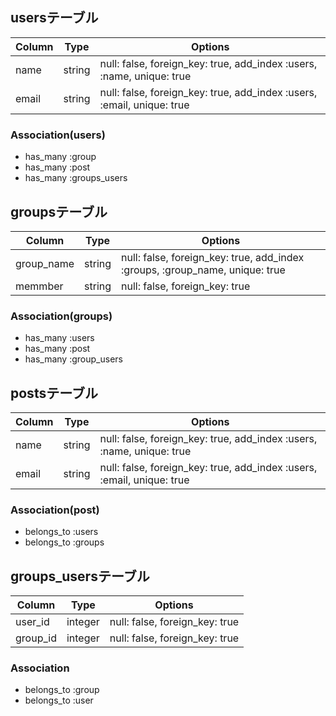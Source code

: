 ## usersテーブル

|Column|Type|Options|
|------|----|-------|
|name|string|null: false, foreign_key: true, add_index :users, :name, unique: true|
|email|string|null: false, foreign_key: true, add_index :users, :email, unique: true|

### Association(users)
- has_many :group
- has_many :post
- has_many :groups_users

## groupsテーブル
|Column|Type|Options|
|------|----|-------|
|group_name|string|null: false, foreign_key: true, add_index :groups, :group_name, unique: true|
|memmber|string|null: false, foreign_key: true|

### Association(groups)
- has_many :users
- has_many :post
- has_many :group_users

## postsテーブル
|Column|Type|Options|
|------|----|-------|
|name|string|null: false, foreign_key: true, add_index :users, :name, unique: true|
|email|string|null: false, foreign_key: true, add_index :users, :email, unique: true|

### Association(post)
- belongs_to :users
- belongs_to :groups

## groups_usersテーブル

|Column|Type|Options|
|------|----|-------|
|user_id|integer|null: false, foreign_key: true|
|group_id|integer|null: false, foreign_key: true|

### Association
- belongs_to :group
- belongs_to :user

